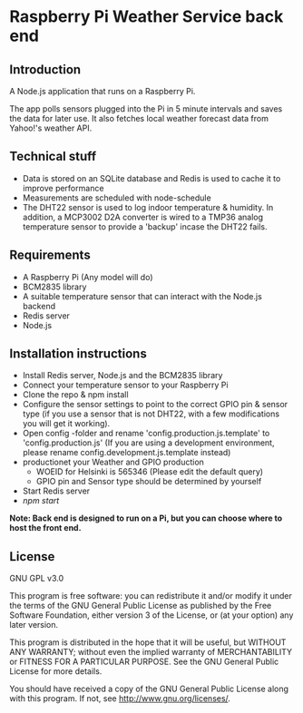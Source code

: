 # Raspberry Pi Weather Service back end

## Introduction

A Node.js application that runs on a Raspberry Pi.

The app polls sensors plugged into the Pi in 5 minute intervals and saves the data for later use. It also fetches local weather forecast data from Yahoo!'s weather API.

## Technical stuff

* Data is stored on an SQLite database and Redis is used to cache it to improve performance
* Measurements are scheduled with node-schedule
* The DHT22 sensor is used to log indoor temperature & humidity. In addition, a MCP3002 D2A converter is wired to a TMP36 analog temperature sensor to provide a 'backup' incase the DHT22 fails.

## Requirements ##

* A Raspberry Pi (Any model will do)
* BCM2835 library
* A suitable temperature sensor that can interact with the Node.js backend
* Redis server
* Node.js


## Installation instructions ##

* Install Redis server, Node.js and the BCM2835 library
* Connect your temperature sensor to your Raspberry Pi
* Clone the repo & npm install
* Configure the sensor settings to point to the correct GPIO pin & sensor type (if you use a sensor that is not DHT22, with a few modifications you will get it working).
* Open config -folder and rename 'config.production.js.template' to 'config.production.js' (If you are using a development environment, please rename config.development.js.template instead)
* productionet your Weather and GPIO production
    * WOEID for Helsinki is 565346 (Please edit the default query)
    * GPIO pin and Sensor type should be determined by yourself
* Start Redis server
* *npm start*

**Note: Back end is designed to run on a Pi, but you can choose where to host the front end.**

## License ##

GNU GPL v3.0

This program is free software: you can redistribute it and/or modify
it under the terms of the GNU General Public License as published by
the Free Software Foundation, either version 3 of the License, or
(at your option) any later version.

This program is distributed in the hope that it will be useful,
but WITHOUT ANY WARRANTY; without even the implied warranty of
MERCHANTABILITY or FITNESS FOR A PARTICULAR PURPOSE.  See the
GNU General Public License for more details.

You should have received a copy of the GNU General Public License
along with this program.  If not, see <http://www.gnu.org/licenses/>.
